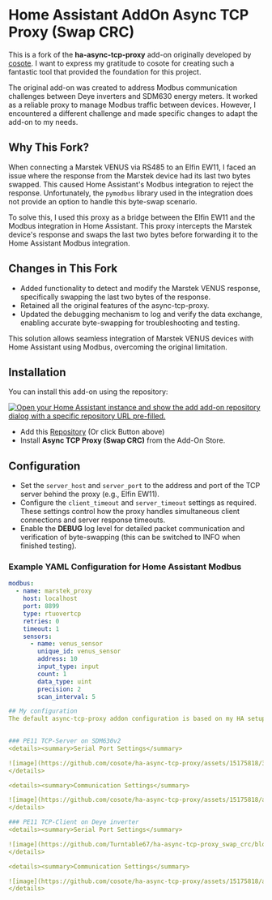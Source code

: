 # Home Assistant AddOn Async TCP Proxy (Swap CRC)

This is a fork of the **ha-async-tcp-proxy** add-on originally developed by [cosote](https://github.com/cosote/ha-async-tcp-proxy). I want to express my gratitude to cosote for creating such a fantastic tool that provided the foundation for this project.

The original add-on was created to address Modbus communication challenges between Deye inverters and SDM630 energy meters. It worked as a reliable proxy to manage Modbus traffic between devices. However, I encountered a different challenge and made specific changes to adapt the add-on to my needs.

## Why This Fork?

When connecting a Marstek VENUS via RS485 to an Elfin EW11, I faced an issue where the response from the Marstek device had its last two bytes swapped. This caused Home Assistant's Modbus integration to reject the response. Unfortunately, the `pymodbus` library used in the integration does not provide an option to handle this byte-swap scenario.

To solve this, I used this proxy as a bridge between the Elfin EW11 and the Modbus integration in Home Assistant. This proxy intercepts the Marstek device's response and swaps the last two bytes before forwarding it to the Home Assistant Modbus integration.

## Changes in This Fork

- Added functionality to detect and modify the Marstek VENUS response, specifically swapping the last two bytes of the response.
- Retained all the original features of the async-tcp-proxy.
- Updated the debugging mechanism to log and verify the data exchange, enabling accurate byte-swapping for troubleshooting and testing.

This solution allows seamless integration of Marstek VENUS devices with Home Assistant using Modbus, overcoming the original limitation.

## Installation

You can install this add-on using the repository:

[![Open your Home Assistant instance and show the add add-on repository dialog with a specific repository URL pre-filled.](https://my.home-assistant.io/badges/supervisor_add_addon_repository.svg)](https://my.home-assistant.io/redirect/supervisor_add_addon_repository/?repository_url=https%3A%2F%2Fgithub.com%2FTurntable67%2Fha-async-tcp-proxy_swap_crc)

- Add this [Repository](https://my.home-assistant.io/redirect/supervisor_add_addon_repository/?repository_url=https%3A%2F%2Fgithub.com%2FTurntable67%2Fha-async-tcp-proxy_swap_crc) (Or click Button above)
- Install **Async TCP Proxy (Swap CRC)** from the Add-On Store.

## Configuration

- Set the `server_host` and `server_port` to the address and port of the TCP server behind the proxy (e.g., Elfin EW11).
- Configure the `client_timeout` and `server_timeout` settings as required. These settings control how the proxy handles simultaneous client connections and server response timeouts.
- Enable the **DEBUG** log level for detailed packet communication and verification of byte-swapping (this can be switched to INFO when finished testing).


### Example YAML Configuration for Home Assistant Modbus

```yaml
modbus:
  - name: marstek_proxy
    host: localhost
    port: 8899
    type: rtuovertcp
    retries: 0
    timeout: 1
    sensors:
      - name: venus_sensor
        unique_id: venus_sensor
        address: 10
        input_type: input
        count: 1
        data_type: uint
        precision: 2
        scan_interval: 5

## My configuration
The default async-tcp-proxy addon configuration is based on my HA setup. The PE11 TCP-Server is running on IP 192.168.177.202:8899 and connected with 38400 baud, 8 data bit, 1 stop bit and none parity to my SDM630v2. This PE11 TCP-Server is configured behind the proxy.

  
### PE11 TCP-Server on SDM630v2
<details><summary>Serial Port Settings</summary>

![image](https://github.com/cosote/ha-async-tcp-proxy/assets/15175818/3e5cdb1c-54b2-4d18-b2db-e333286f272f)
</details>

<details><summary>Communication Settings</summary>

![image](https://github.com/cosote/ha-async-tcp-proxy/assets/15175818/a5470e26-da0e-4321-98bc-2b6013632bbe)
</details>

### PE11 TCP-Client on Deye inverter
<details><summary>Serial Port Settings</summary>

![image](https://github.com/Turntable67/ha-async-tcp-proxy_swap_crc/blob/main/2025-01-11%2010_44_59-Home%20Assistant)
</details>

<details><summary>Communication Settings</summary>

![image](https://github.com/cosote/ha-async-tcp-proxy/assets/15175818/ab36dbd6-f4f3-4ce7-ac0e-41172653a2de)
</details>
